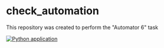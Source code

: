 # check_automation
This repository was created to perform the "Automator 6" task

[![Python application](https://github.com/NataliiaBoichuk/check_automation/actions/workflows/ci.yml/badge.svg?branch=main&event=push)](https://github.com/NataliiaBoichuk/check_automation/actions/workflows/ci.yml)
